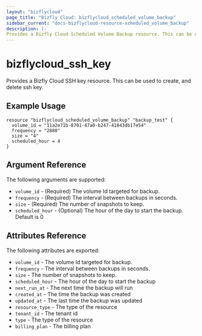 ```yaml
---
layout: "bizflycloud"
page_title: "Bizfly Cloud: bizflycloud_scheduled_volume_backup"
sidebar_current: "docs-bizflycloud-resource-scheduled_volume_backup"
description: |-
Provides a Bizfly Cloud Scheduled Volume Backup resource. This can be used to create and delete, update scheduled volume backup
---
```


# bizflycloud\_ssh_key

Provides a Bizfly Cloud SSH key resource. This can be used to create,
and delete ssh key.
## Example Usage

```hcl
resource "bizflycloud_scheduled_volume_backup" "backup_test" {
  volume_id = "11a2e71b-8701-47a0-b247-41843db17e54"
  frequency = "2880"
  size = "4"
  scheduled_hour = 4
}
```
        

## Argument Reference

The following arguments are supported:

* `volume_id` - (Required) The volume Id targeted for backup.
* `frequency` - (Required) The interval between backups in seconds.
* `size` - (Required) The number of snapshots to keep.
* `scheduled_hour` - (Optional) The hour of the day to start the backup. Default is 0


## Attributes Reference

The following attributes are exported:

* `volume_id` - The volume Id targeted for backup.
* `frequency` - The interval between backups in seconds.
* `size` - The number of snapshots to keep.
* `scheduled_hour` - The hour of the day to start the backup
* `next_run_at` - The next time the backup will run
* `created_at` - The time the backup was created
* `updated_at` - The last time the backup was updated
* `resource_type` - The type of the resource
* `tenant_id` - The tenant id
* `type` - The type of the resource
* `billing_plan` - The billing plan
